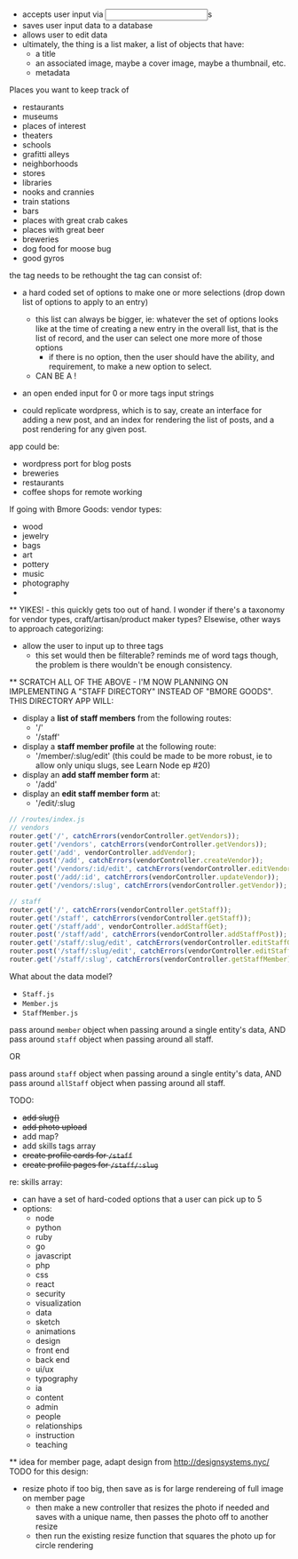 
- accepts user input via <input>s
- saves user input data to a database
- allows user to edit data
- ultimately, the thing is a list maker, a list of objects that have:
  - a title
  - an associated image, maybe a cover image, maybe a thumbnail, etc.
  - metadata

Places you want to keep track of
- restaurants
- museums
- places of interest
- theaters
- schools
- grafitti alleys
- neighborhoods
- stores
- libraries
- nooks and crannies
- train stations
- bars
- places with great crab cakes
- places with great beer
- breweries
- dog food for moose bug
- good gyros

the tag needs to be rethought
the tag can consist of:
  - a hard coded set of options to make one or more selections (drop down list of options to apply to an entry)
    - this list can always be bigger, ie: whatever the set of options looks like at the time of creating a new entry in the overall list, that is the list of record, and the user can select one more more of those options
      - if there is no option, then the user should have the ability, and requirement, to make a new option to select.
    - CAN BE A [<datalist>](https://developer.mozilla.org/en-US/docs/Web/HTML/Element/datalist)!
  - an open ended input for 0 or more tags input strings

- could replicate wordpress, which is to say, create an interface for adding a new post, and an index for rendering the list of posts, and a post rendering for any given post.

app could be:
  - wordpress port for blog posts
  - breweries
  - restaurants
  - coffee shops for remote working


If going with Bmore Goods:
vendor types:
- wood
- jewelry
- bags
- art
- pottery
- music
- photography
- 

** YIKES! - this quickly gets too out of hand. I wonder if there's a taxonomy for vendor types, craft/artisan/product maker types? Elsewise, other ways to approach categorizing:

- allow the user to input up to three tags
  - this set would then be filterable? reminds me of word tags though, the problem is there wouldn't be enough consistency.


** SCRATCH ALL OF THE ABOVE - I'M NOW PLANNING ON IMPLEMENTING A "STAFF DIRECTORY" INSTEAD OF "BMORE GOODS". THIS DIRECTORY APP WILL:

- display a **list of staff members** from the following routes:
  - '/'
  - '/staff'
- display a **staff member profile** at the following route:
  - '/member/:slug/edit' (this could be made to be more robust, ie to allow only uniqu slugs, see Learn Node ep #20)
- display an **add staff member form** at:
  - '/add'
- display an **edit staff member form** at:
  - '/edit/:slug

```js
// /routes/index.js
// vendors
router.get('/', catchErrors(vendorController.getVendors));
router.get('/vendors', catchErrors(vendorController.getVendors));
router.get('/add', vendorController.addVendor);
router.post('/add', catchErrors(vendorController.createVendor));
router.get('/vendors/:id/edit', catchErrors(vendorController.editVendor));
router.post('/add/:id', catchErrors(vendorController.updateVendor));
router.get('/vendors/:slug', catchErrors(vendorController.getVendor));

// staff
router.get('/', catchErrors(vendorController.getStaff));
router.get('/staff', catchErrors(vendorController.getStaff));
router.get('/staff/add', vendorController.addStaffGet);
router.post('/staff/add', catchErrors(vendorController.addStaffPost));
router.get('/staff/:slug/edit', catchErrors(vendorController.editStaffGet));
router.post('/staff/:slug/edit', catchErrors(vendorController.editStaffPost));
router.get('/staff/:slug', catchErrors(vendorController.getStaffMember));
```

What about the data model?
- `Staff.js`
- `Member.js`
- `StaffMember.js`

pass around `member` object when passing around a single entity's data, AND
pass around `staff` object when passing around all staff.

OR 

pass around `staff` object when passing around a single entity's data, AND
pass around `allStaff` object when passing around all staff.


TODO:
- ~~add slug()~~
- ~~add photo upload~~
- add map?
- add skills tags array
- ~~create profile cards for `/staff`~~
- ~~create profile pages for `/staff/:slug`~~

re: skills array:
- can have a set of hard-coded options that a user can pick up to 5
- options:
  - node
  - python
  - ruby
  - go
  - javascript
  - php
  - css
  - react
  - security
  - visualization
  - data
  - sketch
  - animations
  - design
  - front end
  - back end
  - ui/ux
  - typography
  - ia
  - content
  - admin
  - people
  - relationships
  - instruction
  - teaching


** idea for member page, adapt design from http://designsystems.nyc/
TODO for this design:
  - resize photo if too big, then save as is for large rendereing of full image on member page
    - then make a new controller that resizes the photo if needed and saves with a unique name, then passes the photo off to another resize 
    - then run the existing resize function that squares the photo up for circle rendering